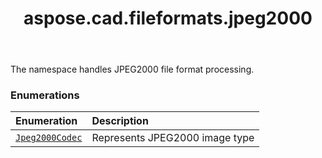 ﻿---
title: aspose.cad.fileformats.jpeg2000
second_title: Aspose.CAD for Python via .NET API References
description: 
type: docs
weight: 10
url: /aspose.cad.fileformats.jpeg2000/
is_root: false
---

The namespace handles JPEG2000 file format processing.

### Enumerations
| Enumeration | Description |
| :- | :- |
| [`Jpeg2000Codec`](/cad/python-net/aspose.cad.fileformats.jpeg2000/jpeg2000codec) | Represents JPEG2000 image type |


